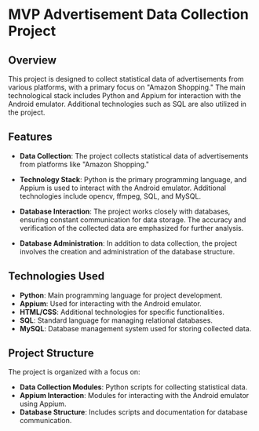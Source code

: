 # MVP Advertisement Data Collection Project

## Overview

This project is designed to collect statistical data of advertisements from various platforms, with a primary focus on "Amazon Shopping." The main technological stack includes Python and Appium for interaction with the Android emulator. Additional technologies such as SQL are also utilized in the project.

## Features

- **Data Collection**: The project collects statistical data of advertisements from platforms like "Amazon Shopping."

- **Technology Stack**: Python is the primary programming language, and Appium is used to interact with the Android emulator.
Additional technologies include opencv, ffmpeg, SQL, and MySQL.

- **Database Interaction**: The project works closely with databases, ensuring constant communication for data storage.
The accuracy and verification of the collected data are emphasized for further analysis.

- **Database Administration**: In addition to data collection, the project involves the creation and administration of the database structure.

## Technologies Used

- **Python**: Main programming language for project development.
- **Appium**: Used for interacting with the Android emulator.
- **HTML/CSS**: Additional technologies for specific functionalities.
- **SQL**: Standard language for managing relational databases.
- **MySQL**: Database management system used for storing collected data.

## Project Structure

The project is organized with a focus on:

- **Data Collection Modules**: Python scripts for collecting statistical data.
- **Appium Interaction**: Modules for interacting with the Android emulator using Appium.
- **Database Structure**: Includes scripts and documentation for database communication.
